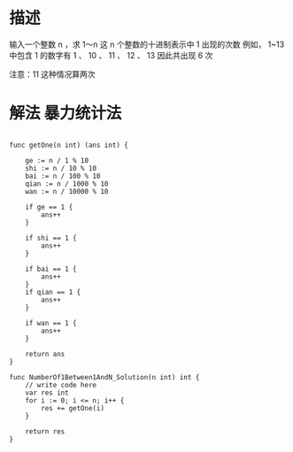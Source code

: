 # 描述
输入一个整数 n ，求 1～n 这 n 个整数的十进制表示中 1 出现的次数
例如， 1~13 中包含 1 的数字有 1 、 10 、 11 、 12 、 13 因此共出现 6 次

注意：11 这种情况算两次

# 解法 暴力统计法
```

func getOne(n int) (ans int) {

	ge := n / 1 % 10
	shi := n / 10 % 10
	bai := n / 100 % 10
	qian := n / 1000 % 10
	wan := n / 10000 % 10

	if ge == 1 {
		ans++
	}

	if shi == 1 {
		ans++
	}

	if bai == 1 {
		ans++
	}
	if qian == 1 {
		ans++
	}

	if wan == 1 {
		ans++
	}

	return ans
}

func NumberOf1Between1AndN_Solution(n int) int {
	// write code here
	var res int
	for i := 0; i <= n; i++ {
		res += getOne(i)
	}

	return res
}
```